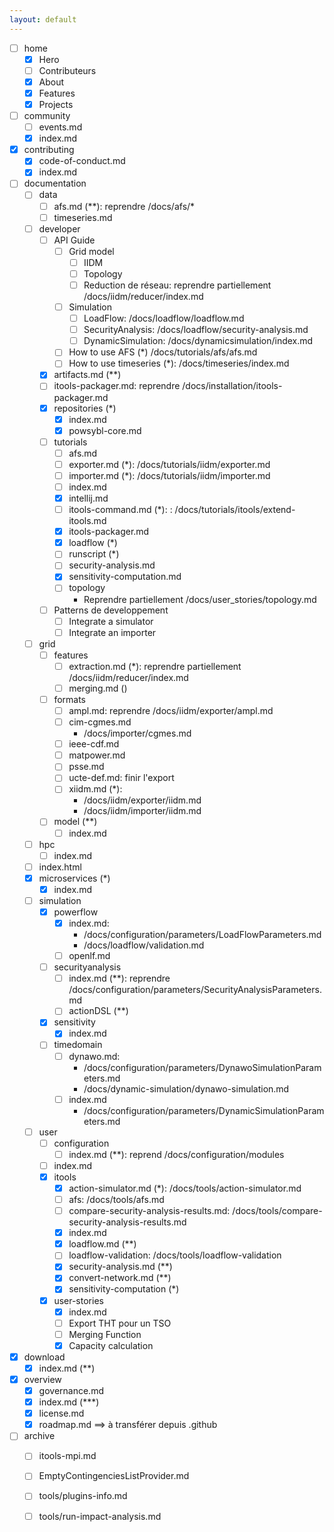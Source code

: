 ```yaml
---
layout: default
---
```


- [ ] home
    - [X] Hero
    - [ ] Contributeurs
    - [X] About
    - [X] Features
    - [X] Projects
- [ ] community
    - [ ] events.md
    - [X] index.md
- [X] contributing
    - [X] code-of-conduct.md
    - [X] index.md
- [ ] documentation
    - [ ] data
        - [ ] afs.md (**): reprendre /docs/afs/*
        - [ ] timeseries.md
    - [ ] developer
        - [ ] API Guide
            - [ ] Grid model
                - [ ] IIDM
                - [ ] Topology
                - [ ] Reduction de réseau: reprendre partiellement /docs/iidm/reducer/index.md
            - [ ] Simulation
                - [ ] LoadFlow: /docs/loadflow/loadflow.md
                - [ ] SecurityAnalysis: /docs/loadflow/security-analysis.md
                - [ ] DynamicSimulation: /docs/dynamicsimulation/index.md
            - [ ] How to use AFS (*)
                /docs/tutorials/afs/afs.md
            - [ ] How to use timeseries (*): /docs/timeseries/index.md
        - [X] artifacts.md (**)
        - [ ] itools-packager.md: reprendre /docs/installation/itools-packager.md
        - [X] repositories (*)
            - [X] index.md
            - [X] powsybl-core.md
        - [ ] tutorials
            - [ ] afs.md
            - [ ] exporter.md (*): /docs/tutorials/iidm/exporter.md
            - [ ] importer.md (*): /docs/tutorials/iidm/importer.md
            - [ ] index.md
            - [X] intellij.md
            - [ ] itools-command.md (*): : /docs/tutorials/itools/extend-itools.md
            - [X] itools-packager.md
            - [X] loadflow (*)
            - [ ] runscript (*)
            - [ ] security-analysis.md
            - [X] sensitivity-computation.md
            - [ ] topology
                - Reprendre partiellement /docs/user_stories/topology.md
        - [ ] Patterns de developpement
            - [ ] Integrate a simulator
            - [ ] Integrate an importer
    - [ ] grid
        - [ ] features
            - [ ] extraction.md (*): reprendre partiellement /docs/iidm/reducer/index.md
            - [ ] merging.md ()
        - [ ] formats
            - [ ] ampl.md: reprendre /docs/iidm/exporter/ampl.md
            - [ ] cim-cgmes.md
                - /docs/importer/cgmes.md
            - [ ] ieee-cdf.md
            - [ ] matpower.md
            - [ ] psse.md
            - [ ] ucte-def.md: finir l'export
            - [ ] xiidm.md (*):
                - /docs/iidm/exporter/iidm.md
                - /docs/iidm/importer/iidm.md
        - [ ] model (**)
            - [ ] index.md
    - [ ] hpc
        - [ ] index.md
    - [ ] index.html
    - [X] microservices (*)
        - [X] index.md
    - [ ] simulation
        - [X] powerflow
            - [X] index.md:
                - /docs/configuration/parameters/LoadFlowParameters.md
                - /docs/loadflow/validation.md
            - [ ] openlf.md
        - [ ] securityanalysis
            - [ ] index.md  (**): reprendre /docs/configuration/parameters/SecurityAnalysisParameters.md
            - [ ] actionDSL (**)
        - [X] sensitivity
            - [X] index.md
        - [ ] timedomain
            - [ ] dynawo.md:
                - /docs/configuration/parameters/DynawoSimulationParameters.md
                - /docs/dynamic-simulation/dynawo-simulation.md
            - [ ] index.md
                - /docs/configuration/parameters/DynamicSimulationParameters.md
    - [ ] user
        - [ ] configuration
            - [ ] index.md (**): reprend /docs/configuration/modules
        - [ ] index.md
        - [X] itools
            - [X] action-simulator.md (*): /docs/tools/action-simulator.md
            - [ ] afs: /docs/tools/afs.md
            - [ ] compare-security-analysis-results.md: /docs/tools/compare-security-analysis-results.md
            - [X] index.md
            - [X] loadflow.md (**)
            - [ ] loadflow-validation: /docs/tools/loadflow-validation
            - [X] security-analysis.md (**)
            - [X] convert-network.md (**)
            - [X] sensitivity-computation (*)
        - [X] user-stories
            - [X] index.md
            - [ ] Export THT pour un TSO
            - [ ] Merging Function
            - [X] Capacity calculation
- [X] download
    - [X] index.md (**)
- [X] overview
    - [X] governance.md
    - [X] index.md (***)
    - [X] license.md
    - [X] roadmap.md ==> à transférer depuis .github
- [ ] archive
    - [ ] itools-mpi.md
    - [ ] EmptyContingenciesListProvider.md
    - [ ] tools/plugins-info.md
    - [ ] tools/run-impact-analysis.md

